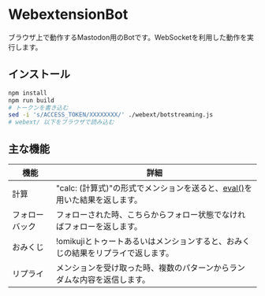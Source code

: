 # WebextensionBot

ブラウザ上で動作するMastodon用のBotです。WebSocketを利用した動作を実行します。

## インストール

```bash
npm install
npm run build
# トークンを書き込む
sed -i 's/ACCESS_TOKEN/XXXXXXXX/' ./webext/botstreaming.js
# webext/ 以下をブラウザで読み込む
```

## 主な機能

| 機能               | 詳細                                                                                   |
| ----------------- | -------------------------------------------------------------------------------------- |
| 計算               | "calc: (計算式)"の形式でメンションを送ると、[eval()](ts/evalcalc.ts)を用いた結果を返します。    |
| フォローバック      | フォローされた時、こちらからフォロー状態でなければフォローを返します。                             |
| おみくじ           | !omikujiとトゥートあるいはメンションすると、おみくじの結果をリプライで返します。                   |
| リプライ           | メンションを受け取った時、複数のパターンからランダムな内容を返信します。                           |
